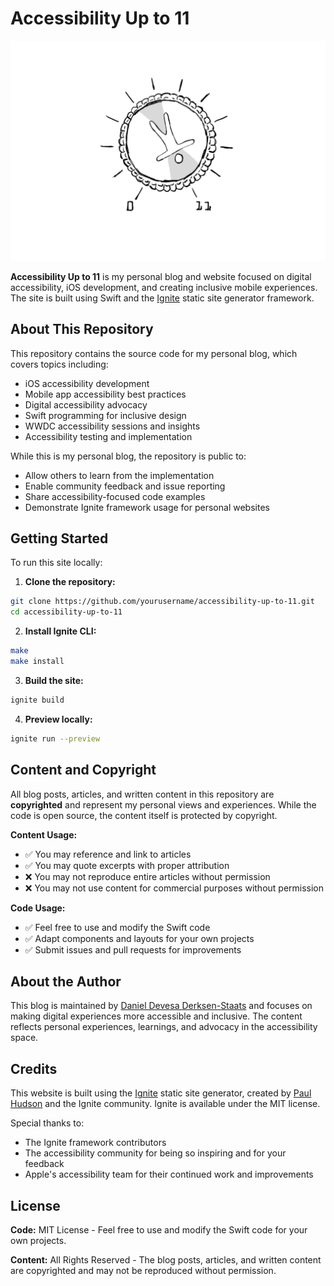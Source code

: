 # Accessibility Up to 11

<p align="center">
    <img src="AccessibilityUpTo11/Assets/Images/Site/Global/LogoShare.png" alt="Accessibility Up to 11 logo" />
</p>

**Accessibility Up to 11** is my personal blog and website focused on digital accessibility, iOS development, and creating inclusive mobile experiences. The site is built using Swift and the [Ignite](https://github.com/twostraws/Ignite) static site generator framework.

## About This Repository

This repository contains the source code for my personal blog, which covers topics including:

- iOS accessibility development
- Mobile app accessibility best practices
- Digital accessibility advocacy
- Swift programming for inclusive design
- WWDC accessibility sessions and insights
- Accessibility testing and implementation

While this is my personal blog, the repository is public to:
- Allow others to learn from the implementation
- Enable community feedback and issue reporting
- Share accessibility-focused code examples
- Demonstrate Ignite framework usage for personal websites

## Getting Started

To run this site locally:

1. **Clone the repository:**
```bash
git clone https://github.com/yourusername/accessibility-up-to-11.git
cd accessibility-up-to-11
```

2. **Install Ignite CLI:**
```bash
make
make install
```

3. **Build the site:**
```bash
ignite build
```

4. **Preview locally:**
```bash
ignite run --preview
```

## Content and Copyright

All blog posts, articles, and written content in this repository are **copyrighted** and represent my personal views and experiences. While the code is open source, the content itself is protected by copyright.

**Content Usage:**
- ✅ You may reference and link to articles
- ✅ You may quote excerpts with proper attribution
- ❌ You may not reproduce entire articles without permission
- ❌ You may not use content for commercial purposes without permission

**Code Usage:**
- ✅ Feel free to use and modify the Swift code
- ✅ Adapt components and layouts for your own projects
- ✅ Submit issues and pull requests for improvements

## About the Author

This blog is maintained by [Daniel Devesa Derksen-Staats](https://github.com/dadederk) and focuses on making digital experiences more accessible and inclusive. The content reflects personal experiences, learnings, and advocacy in the accessibility space.

## Credits

This website is built using the [Ignite](https://github.com/twostraws/Ignite) static site generator, created by [Paul Hudson](https://twitter.com/twostraws) and the Ignite community. Ignite is available under the MIT license.

Special thanks to:
- The Ignite framework contributors
- The accessibility community for being so inspiring and for your feedback
- Apple's accessibility team for their continued work and improvements

## License

**Code:** MIT License - Feel free to use and modify the Swift code for your own projects.

**Content:** All Rights Reserved - The blog posts, articles, and written content are copyrighted and may not be reproduced without permission.
